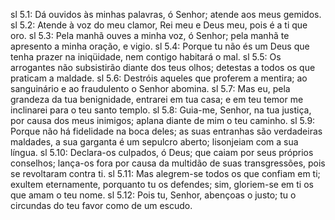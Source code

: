 sl 5.1: Dá ouvidos às minhas palavras, ó Senhor; atende aos meus gemidos.
sl 5.2: Atende à voz do meu clamor, Rei meu e Deus meu, pois é a ti que oro.
sl 5.3: Pela manhã ouves a minha voz, ó Senhor; pela manhã te apresento a minha oração, e vigio.
sl 5.4: Porque tu não és um Deus que tenha prazer na iniqüidade, nem contigo habitará o mal.
sl 5.5: Os arrogantes não subsistirão diante dos teus olhos; detestas a todos os que praticam a maldade.
sl 5.6: Destróis aqueles que proferem a mentira; ao sanguinário e ao fraudulento o Senhor abomina.
sl 5.7: Mas eu, pela grandeza da tua benignidade, entrarei em tua casa; e em teu temor me inclinarei para o teu santo templo.
sl 5.8: Guia-me, Senhor, na tua justiça, por causa dos meus inimigos; aplana diante de mim o teu caminho.
sl 5.9: Porque não há fidelidade na boca deles; as suas entranhas são verdadeiras maldades, a sua garganta é um sepulcro aberto; lisonjeiam com a sua língua.
sl 5.10: Declara-os culpados, ó Deus; que caiam por seus próprios conselhos; lança-os fora por causa da multidão de suas transgressões, pois se revoltaram contra ti.
sl 5.11: Mas alegrem-se todos os que confiam em ti; exultem eternamente, porquanto tu os defendes; sim, gloriem-se em ti os que amam o teu nome.
sl 5.12: Pois tu, Senhor, abençoas o justo; tu o circundas do teu favor como de um escudo.
